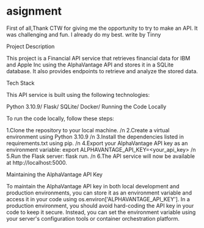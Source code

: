 # asignment
First of all,Thank CTW for giving me the opportunity to try to make an API.
It was challenging and fun.
I already do my best.
           write by Tinny

Project Description

This project is a Financial API service that retrieves financial data for IBM and Apple Inc using the AlphaVantage API and stores it in a SQLite database. It also provides endpoints to retrieve and analyze the stored data.

Tech Stack

This API service is built using the following technologies:

Python 3.10.9/
Flask/
SQLite/
Docker/
Running the Code Locally

To run the code locally, follow these steps:

1.Clone the repository to your local machine. /n
2.Create a virtual environment using Python 3.10.9 /n
3.Install the dependencies listed in requirements.txt using pip. /n
4.Export your AlphaVantage API key as an environment variable: export ALPHAVANTAGE_API_KEY=<your_api_key> /n
5.Run the Flask server: flask run. /n
6.The API service will now be available at http://localhost:5000.

Maintaining the AlphaVantage API Key

To maintain the AlphaVantage API key in both local development and production environments, you can store it as an environment variable and access it in your code using os.environ['ALPHAVANTAGE_API_KEY']. In a production environment, you should avoid hard-coding the API key in your code to keep it secure. Instead, you can set the environment variable using your server's configuration tools or container orchestration platform.
